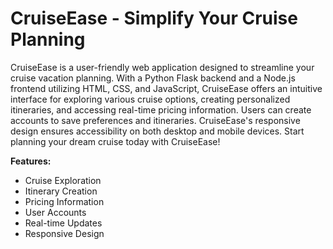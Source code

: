 # CruiseEase - Simplify Your Cruise Planning

CruiseEase is a user-friendly web application designed to streamline your cruise vacation planning. With a Python Flask backend and a Node.js frontend utilizing HTML, CSS, and JavaScript, CruiseEase offers an intuitive interface for exploring various cruise options, creating personalized itineraries, and accessing real-time pricing information. Users can create accounts to save preferences and itineraries. CruiseEase's responsive design ensures accessibility on both desktop and mobile devices. Start planning your dream cruise today with CruiseEase!

**Features:**
- Cruise Exploration
- Itinerary Creation
- Pricing Information
- User Accounts
- Real-time Updates
- Responsive Design
